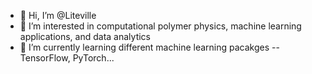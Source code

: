 - 👋 Hi, I’m @Liteville
- 👀 I’m interested in computational polymer physics, machine learning applications, and data analytics
- 🌱 I’m currently learning different machine learning pacakges -- TensorFlow, PyTorch...


<!---
- 💞️ I’m looking to collaborate on ...
- 📫 How to reach me ...
Liteville/Liteville is a ✨ special ✨ repository because its `README.md` (this file) appears on your GitHub profile.
You can click the Preview link to take a look at your changes.
--->
